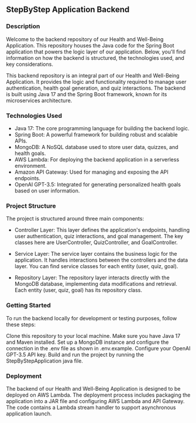 ## StepByStep Application Backend

### Description
Welcome to the backend repository of our Health and Well-Being Application. This repository houses the Java code for the Spring Boot application that powers the logic layer of our application. Below, you'll find information on how the backend is structured, the technologies used, and key considerations.

This backend repository is an integral part of our Health and Well-Being Application. It provides the logic and functionality required to manage user authentication, health goal generation, and quiz interactions. The backend is built using Java 17 and the Spring Boot framework, known for its microservices architecture.

### Technologies Used
- Java 17: The core programming language for building the backend logic.
- Spring Boot: A powerful framework for building robust and scalable APIs.
- MongoDB: A NoSQL database used to store user data, quizzes, and health goals.
- AWS Lambda: For deploying the backend application in a serverless environment.
- Amazon API Gateway: Used for managing and exposing the API endpoints.
- OpenAI GPT-3.5: Integrated for generating personalized health goals based on user information.

### Project Structure
The project is structured around three main components:

- Controller Layer: This layer defines the application's endpoints, handling user authentication, quiz interactions, and goal management. The key classes here are UserController, QuizController, and GoalController.

- Service Layer: The service layer contains the business logic for the application. It handles interactions between the controllers and the data layer. You can find service classes for each entity (user, quiz, goal).

- Repository Layer: The repository layer interacts directly with the MongoDB database, implementing data modifications and retrieval. Each entity (user, quiz, goal) has its repository class.

### Getting Started
To run the backend locally for development or testing purposes, follow these steps:

Clone this repository to your local machine.
Make sure you have Java 17 and Maven installed.
Set up a MongoDB instance and configure the connection in the .env file as shown in .env.example.
Configure your OpenAI GPT-3.5 API key.
Build and run the project by running the StepByStepApplication java file.

### Deployment
The backend of our Health and Well-Being Application is designed to be deployed on AWS Lambda. The deployment process includes packaging the application into a JAR file and configuring AWS Lambda and API Gateway. The code contains a Lambda stream handler to support asynchronous application launch.